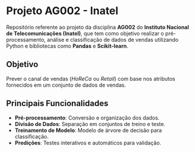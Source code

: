 # Projeto AG002 - Inatel

Repositório referente ao projeto da disciplina **AG002** do **Instituto Nacional de Telecomunicações (Inatel)**, que tem como objetivo realizar o pré-processamento, análise e classificação de dados de vendas utilizando Python e bibliotecas como **Pandas** e **Scikit-learn**.

## Objetivo

Prever o canal de vendas (*HoReCa* ou *Retail*) com base nos atributos fornecidos em um conjunto de dados de vendas.

## Principais Funcionalidades

- **Pré-processamento**: Conversão e organização dos dados.
- **Divisão de Dados**: Separação em conjuntos de treino e teste.
- **Treinamento de Modelo**: Modelo de árvore de decisão para classificação.
- **Predições**: Testes interativos e automáticos para validação.

